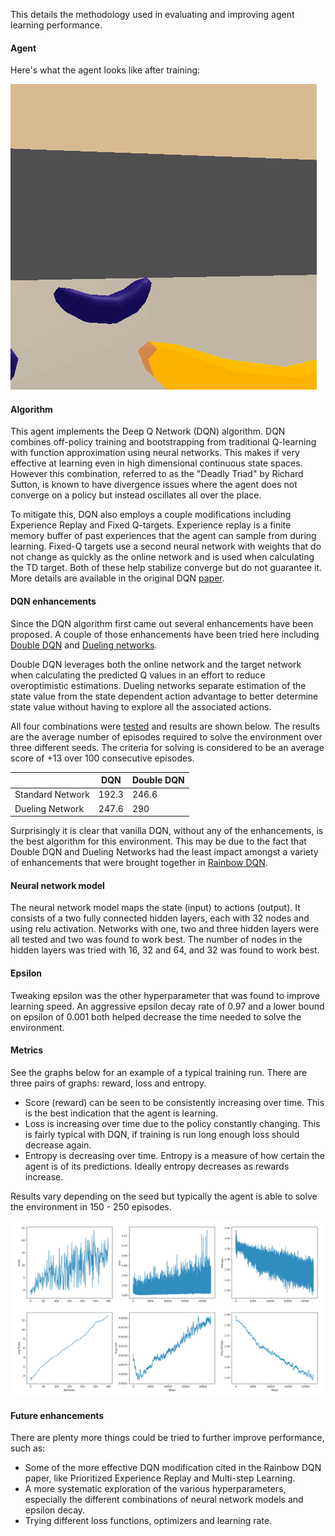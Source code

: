 This details the methodology used in evaluating and improving agent learning performance.

#### Agent
Here's what the agent looks like after training:

![trained agent](assets/trained_agent.gif)

#### Algorithm
This agent implements the Deep Q Network (DQN) algorithm.  DQN combines off-policy training and bootstrapping from traditional Q-learning with function approximation using neural networks.  This makes if very effective at learning even in high dimensional continuous state spaces.  However this combination, referred to as the "Deadly Triad" by Richard Sutton, is known to have divergence issues where the agent does not converge on a policy but instead oscillates all over the place.

To mitigate this, DQN also employs a couple modifications including Experience Replay and Fixed Q-targets.  Experience replay is a finite memory buffer of past experiences that the agent can sample from during learning.  Fixed-Q targets use a second neural network with weights that do not change as quickly as the online network and is used when calculating the TD target.   Both of these help stabilize converge but do not guarantee it.  More details are available in the original DQN [paper](https://deepmind.com/research/dqn/).


#### DQN enhancements
Since the DQN algorithm first came out several enhancements have been proposed.  A couple of those enhancements have been tried here including [Double DQN](https://arxiv.org/abs/1509.06461) and [Dueling networks](https://arxiv.org/abs/1511.06581).

Double DQN leverages both the online network and the target network when calculating the predicted Q values in an effort to reduce overoptimistic estimations.
Dueling networks separate estimation of the state value from the state dependent action advantage to better determine state value without having to explore all the associated actions.

All four combinations were [tested](detailed_results.md) and results are shown below.  The results are the average number of episodes required to solve the environment over three different seeds.  The criteria for solving is considered to be an average score of +13 over 100 consecutive episodes.


|                  | DQN    |  Double DQN |
|------------------|--------|-------------|
| Standard Network | 192.3  | 246.6       |
| Dueling Network  | 247.6  | 290         |


Surprisingly it is clear that vanilla DQN, without any of the enhancements, is the best algorithm for this environment.  This may be due to the fact that Double DQN and Dueling Networks had the least impact amongst a variety of enhancements that were brought together in [Rainbow DQN](https://arxiv.org/abs/1710.02298).


#### Neural network model
The neural network model maps the state (input) to actions (output).  It consists of a two fully connected hidden layers, each with 32 nodes and using relu activation.  Networks with one, two and three hidden layers were all tested and two was found to work best.  The number of nodes in the hidden layers was tried with 16, 32 and 64, and 32 was found to work best.


#### Epsilon
Tweaking epsilon was the other hyperparameter that was found to improve learning speed.  An aggressive epsilon decay rate of 0.97 and a lower bound on epsilon of 0.001 both helped decrease the time needed to solve the environment.


#### Metrics
See the graphs below for an example of a typical training run.  There are three pairs of graphs: reward, loss and entropy.

- Score (reward) can be seen to be consistently increasing over time.  This is the best indication that the agent is learning.
- Loss is increasing over time due to the policy constantly changing.  This is fairly typical with DQN, if training is run long enough loss should decrease again.
- Entropy is decreasing over time.  Entropy is a measure of how certain the agent is of its predictions.  Ideally entropy decreases as rewards increase.

Results vary depending on the seed but typically the agent is able to solve the environment in 150 - 250 episodes.

![results](assets/results.png)


#### Future enhancements
There are plenty more things could be tried to further improve performance, such as:

- Some of the more effective DQN modification cited in the Rainbow DQN paper, like Prioritized Experience Replay and Multi-step Learning.
- A more systematic exploration of the various hyperparameters, especially the different combinations of neural network models and epsilon decay.
- Trying different loss functions, optimizers and learning rate.
